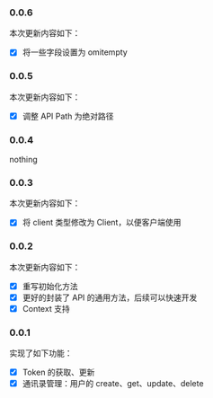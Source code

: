 ### 0.0.6

本次更新内容如下：

- [x] 将一些字段设置为 omitempty

### 0.0.5

本次更新内容如下：

- [x] 调整 API Path 为绝对路径

### 0.0.4

nothing 

### 0.0.3

本次更新内容如下：

- [x] 将 client 类型修改为 Client，以便客户端使用

### 0.0.2

本次更新内容如下：

- [x] 重写初始化方法
- [x] 更好的封装了 API 的通用方法，后续可以快速开发
- [x] Context 支持

### 0.0.1

实现了如下功能：

- [x] Token 的获取、更新
- [x] 通讯录管理：用户的 create、get、update、delete
